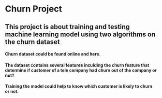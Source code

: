 # Churn Project
## This project is about training and testing machine learning model using two algorithms on the churn dataset
#### Churn dataset could be found online and here.
#### The dataset contains several features inculding the churn feature that determine if customer of a tele company had churn out of the company or not? 
#### Training the model could help to know which customer is likely to churn or not.
